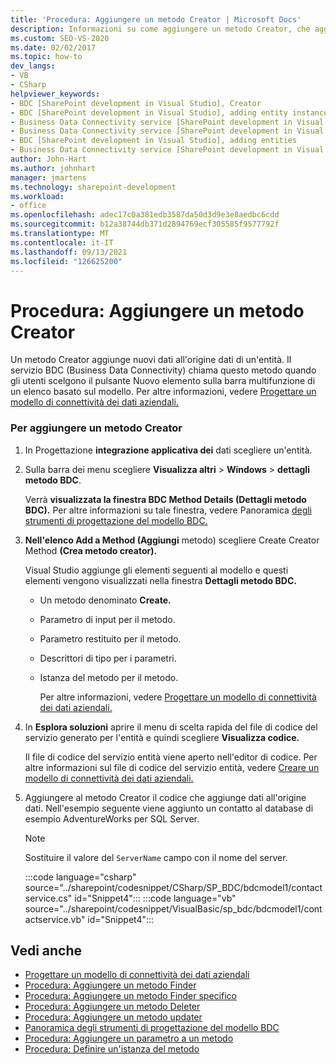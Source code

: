 ```yaml
---
title: 'Procedura: Aggiungere un metodo Creator | Microsoft Docs'
description: Informazioni su come aggiungere un metodo Creator, che aggiunge nuovi dati all'origine dati di un'entità nel servizio Business Data Connectivity (BDC) in SharePoint.
ms.custom: SEO-VS-2020
ms.date: 02/02/2017
ms.topic: how-to
dev_langs:
- VB
- CSharp
helpviewer_keywords:
- BDC [SharePoint development in Visual Studio], Creator
- BDC [SharePoint development in Visual Studio], adding entity instances
- Business Data Connectivity service [SharePoint development in Visual Studio], adding entities
- Business Data Connectivity service [SharePoint development in Visual Studio], adding entity instances
- BDC [SharePoint development in Visual Studio], adding entities
- Business Data Connectivity service [SharePoint development in Visual Studio], Creator
author: John-Hart
ms.author: johnhart
manager: jmartens
ms.technology: sharepoint-development
ms.workload:
- office
ms.openlocfilehash: adec17c0a381edb3587da50d3d9e3e8aedbc6cdd
ms.sourcegitcommit: b12a38744db371d2894769ecf305585f9577792f
ms.translationtype: MT
ms.contentlocale: it-IT
ms.lasthandoff: 09/13/2021
ms.locfileid: "126625200"
---
```

# <a name="how-to-add-a-creator-method"></a>Procedura: Aggiungere un metodo Creator
  Un metodo Creator aggiunge nuovi dati all'origine dati di un'entità. Il servizio BDC (Business Data Connectivity) chiama  questo metodo  quando gli utenti scelgono il pulsante Nuovo elemento sulla barra multifunzione di un elenco basato sul modello. Per altre informazioni, vedere [Progettare un modello di connettività dei dati aziendali.](../sharepoint/designing-a-business-data-connectivity-model.md)

### <a name="to-add-a-creator-method"></a>Per aggiungere un metodo Creator

1. In Progettazione **integrazione applicativa dei** dati scegliere un'entità.

2. Sulla barra dei menu scegliere **Visualizza altri**  >  **Windows**  > **dettagli metodo BDC**.

    Verrà **visualizzata la finestra BDC Method Details (Dettagli metodo BDC).** Per altre informazioni su tale finestra, vedere Panoramica [degli strumenti di progettazione del modello BDC.](../sharepoint/bdc-model-design-tools-overview.md)

3. **Nell'elenco Add a Method (Aggiungi** metodo) scegliere Create Creator Method **(Crea metodo creator).**

    Visual Studio aggiunge gli elementi seguenti al modello e questi elementi vengono visualizzati nella finestra **Dettagli metodo BDC.**

   - Un metodo denominato **Create.**

   - Parametro di input per il metodo.

   - Parametro restituito per il metodo.

   - Descrittori di tipo per i parametri.

   - Istanza del metodo per il metodo.

     Per altre informazioni, vedere [Progettare un modello di connettività dei dati aziendali.](../sharepoint/designing-a-business-data-connectivity-model.md)

4. In **Esplora soluzioni** aprire il menu di scelta rapida del file di codice del servizio generato per l'entità e quindi scegliere **Visualizza codice.**

    Il file di codice del servizio entità viene aperto nell'editor di codice. Per altre informazioni sul file di codice del servizio entità, vedere [Creare un modello di connettività dei dati aziendali.](../sharepoint/creating-a-business-data-connectivity-model.md)

5. Aggiungere al metodo Creator il codice che aggiunge dati all'origine dati. Nell'esempio seguente viene aggiunto un contatto al database di esempio AdventureWorks per SQL Server.

   > [!NOTE]
   > Sostituire il valore del `ServerName` campo con il nome del server.

    :::code language="csharp" source="../sharepoint/codesnippet/CSharp/SP_BDC/bdcmodel1/contactservice.cs" id="Snippet4":::
    :::code language="vb" source="../sharepoint/codesnippet/VisualBasic/sp_bdc/bdcmodel1/contactservice.vb" id="Snippet4":::

## <a name="see-also"></a>Vedi anche
- [Progettare un modello di connettività dei dati aziendali](../sharepoint/designing-a-business-data-connectivity-model.md)
- [Procedura: Aggiungere un metodo Finder](../sharepoint/how-to-add-a-finder-method.md)
- [Procedura: Aggiungere un metodo Finder specifico](../sharepoint/how-to-add-a-specific-finder-method.md)
- [Procedura: Aggiungere un metodo Deleter](../sharepoint/how-to-add-a-deleter-method.md)
- [Procedura: Aggiungere un metodo updater](../sharepoint/how-to-add-an-updater-method.md)
- [Panoramica degli strumenti di progettazione del modello BDC](../sharepoint/bdc-model-design-tools-overview.md)
- [Procedura: Aggiungere un parametro a un metodo](../sharepoint/how-to-add-a-parameter-to-a-method.md)
- [Procedura: Definire un'istanza del metodo](../sharepoint/how-to-define-a-method-instance.md)

